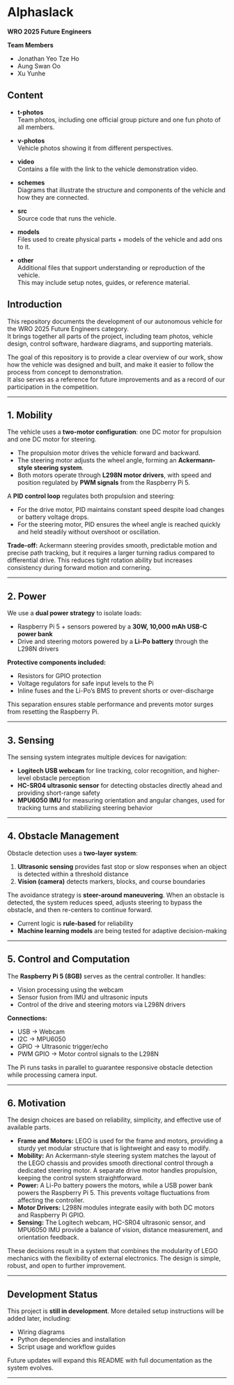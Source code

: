 # Alphaslack  
**WRO 2025 Future Engineers**

**Team Members**  
- Jonathan Yeo Tze Ho  
- Aung Swan Oo  
- Xu Yunhe  

## Content

- **t-photos**  
  Team photos, including one official group picture and one fun photo of all members.  

- **v-photos**  
  Vehicle photos showing it from different perspectives.  

- **video**  
  Contains a file with the link to the vehicle demonstration video.  

- **schemes**  
  Diagrams that illustrate the structure and components of the vehicle and how they are connected.  

- **src**  
  Source code that runs the vehicle.  

- **models**  
  Files used to create physical parts + models of the vehicle and add ons to it.

- **other**  
  Additional files that support understanding or reproduction of the vehicle.  
  This may include setup notes, guides, or reference material.  

## Introduction

This repository documents the development of our autonomous vehicle for the WRO 2025 Future Engineers category.  
It brings together all parts of the project, including team photos, vehicle design, control software, hardware diagrams, and supporting materials.  

The goal of this repository is to provide a clear overview of our work, show how the vehicle was designed and built, and make it easier to follow the process from concept to demonstration.  
It also serves as a reference for future improvements and as a record of our participation in the competition.  

---

## 1. Mobility  
The vehicle uses a **two-motor configuration**: one DC motor for propulsion and one DC motor for steering.  
- The propulsion motor drives the vehicle forward and backward.  
- The steering motor adjusts the wheel angle, forming an **Ackermann-style steering system**.  
- Both motors operate through **L298N motor drivers**, with speed and position regulated by **PWM signals** from the Raspberry Pi 5.  

A **PID control loop** regulates both propulsion and steering:  
- For the drive motor, PID maintains constant speed despite load changes or battery voltage drops.  
- For the steering motor, PID ensures the wheel angle is reached quickly and held steadily without overshoot or oscillation.  

**Trade-off:** Ackermann steering provides smooth, predictable motion and precise path tracking, but it requires a larger turning radius compared to differential drive. This reduces tight rotation ability but increases consistency during forward motion and cornering.  

---

## 2. Power  
We use a **dual power strategy** to isolate loads:  
- Raspberry Pi 5 + sensors powered by a **30W, 10,000 mAh USB-C power bank**  
- Drive and steering motors powered by a **Li-Po battery** through the L298N drivers  

**Protective components included:**  
- Resistors for GPIO protection  
- Voltage regulators for safe input levels to the Pi  
- Inline fuses and the Li-Po’s BMS to prevent shorts or over-discharge  

This separation ensures stable performance and prevents motor surges from resetting the Raspberry Pi.  

---

## 3. Sensing  
The sensing system integrates multiple devices for navigation:  
- **Logitech USB webcam** for line tracking, color recognition, and higher-level obstacle perception  
- **HC-SR04 ultrasonic sensor** for detecting obstacles directly ahead and providing short-range safety  
- **MPU6050 IMU** for measuring orientation and angular changes, used for tracking turns and stabilizing steering behavior  

---

## 4. Obstacle Management  
Obstacle detection uses a **two-layer system**:  
1. **Ultrasonic sensing** provides fast stop or slow responses when an object is detected within a threshold distance  
2. **Vision (camera)** detects markers, blocks, and course boundaries  

The avoidance strategy is **steer-around maneuvering**. When an obstacle is detected, the system reduces speed, adjusts steering to bypass the obstacle, and then re-centers to continue forward.  

- Current logic is **rule-based** for reliability  
- **Machine learning models** are being tested for adaptive decision-making  

---

## 5. Control and Computation  
The **Raspberry Pi 5 (8GB)** serves as the central controller. It handles:  
- Vision processing using the webcam  
- Sensor fusion from IMU and ultrasonic inputs  
- Control of the drive and steering motors via L298N drivers  

**Connections:**  
- USB → Webcam  
- I2C → MPU6050  
- GPIO → Ultrasonic trigger/echo  
- PWM GPIO → Motor control signals to the L298N  

The Pi runs tasks in parallel to guarantee responsive obstacle detection while processing camera input.  

---

## 6. Motivation  
The design choices are based on reliability, simplicity, and effective use of available parts.  

- **Frame and Motors:** LEGO is used for the frame and motors, providing a sturdy yet modular structure that is lightweight and easy to modify.  
- **Mobility:** An Ackermann-style steering system matches the layout of the LEGO chassis and provides smooth directional control through a dedicated steering motor. A separate drive motor handles propulsion, keeping the control system straightforward.  
- **Power:** A Li-Po battery powers the motors, while a USB power bank powers the Raspberry Pi 5. This prevents voltage fluctuations from affecting the controller.  
- **Motor Drivers:** L298N modules integrate easily with both DC motors and Raspberry Pi GPIO.  
- **Sensing:** The Logitech webcam, HC-SR04 ultrasonic sensor, and MPU6050 IMU provide a balance of vision, distance measurement, and orientation feedback.  

These decisions result in a system that combines the modularity of LEGO mechanics with the flexibility of external electronics. The design is simple, robust, and open to further improvement.  

---

## Development Status  
This project is **still in development**. More detailed setup instructions will be added later, including:  
- Wiring diagrams  
- Python dependencies and installation  
- Script usage and workflow guides  

Future updates will expand this README with full documentation as the system evolves.  

---
